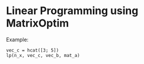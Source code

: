 
# Linear Programming using MatrixOptim

Example:

```
vec_c = hcat([3; 5])
lp(n_x, vec_c, vec_b, mat_a)
```
